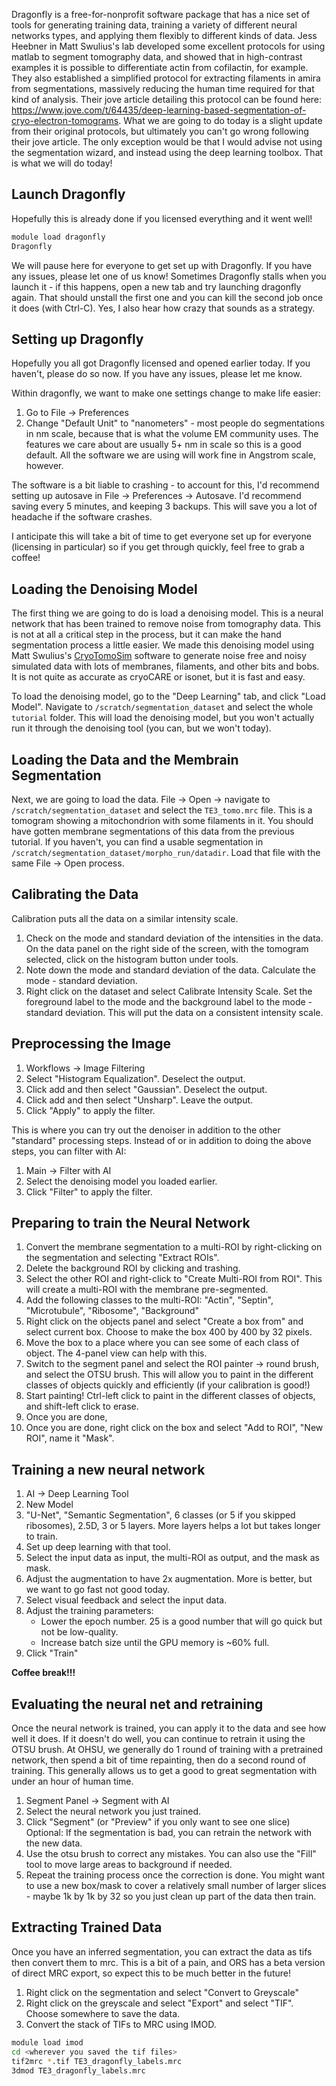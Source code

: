 Dragonfly is a free-for-nonprofit software package that has a nice set of tools for generating training data, training a variety of different neural networks types, and applying them flexibly to different kinds of data. Jess Heebner in Matt Swulius's lab developed some excellent protocols for using matlab to segment tomography data, and showed that in high-contrast examples it is possible to differentiate actin from cofilactin, for example. They also established a simplified protocol for extracting filaments in amira from segmentations, massively reducing the human time required for that kind of analysis. Their jove article detailing this protocol can be found here: https://www.jove.com/t/64435/deep-learning-based-segmentation-of-cryo-electron-tomograms. What we are going to do today is a slight update from their original protocols, but ultimately you can't go wrong following their jove article. The only exception would be that I would advise not using the segmentation wizard, and instead using the deep learning toolbox. That is what we will do today!

## Launch Dragonfly
Hopefully this is already done if you licensed everything and it went well!

```bash
module load dragonfly
Dragonfly
```

We will pause here for everyone to get set up with Dragonfly. If you have any issues, please let one of us know! Sometimes Dragonfly stalls when you launch it - if this happens, open a new tab and try launching dragonfly again. That should unstall the first one and you can kill the second job once it does (with Ctrl-C). Yes, I also hear how crazy that sounds as a strategy.

## Setting up Dragonfly
Hopefully you all got Dragonfly licensed and opened earlier today. If you haven't, please do so now. If you have any issues, please let me know. 

Within dragonfly, we want to make one settings change to make life easier:
1. Go to File -> Preferences
3. Change "Default Unit" to "nanometers" - most people do segmentations in nm scale, because that is what the volume EM community uses. The features we care about are usually 5+ nm in scale so this is a good default. All the software we are using will work fine in Angstrom scale, however.

The software is a bit liable to crashing - to account for this, I'd recommend setting up autosave in File -> Preferences -> Autosave. I'd recommend saving every 5 minutes, and keeping 3 backups. This will save you a lot of headache if the software crashes.

I anticipate this will take a bit of time to get everyone set up for everyone (licensing in particular) so if you get through quickly, feel free to grab a coffee!

## Loading the Denoising Model
The first thing we are going to do is load a denoising model. This is a neural network that has been trained to remove noise from tomography data. This is not at all a critical step in the process, but it can make the hand segmentation process a little easier. We made this denoising model using Matt Swulius's [CryoTomoSim](https://doi.org/10.1101/2023.04.28.538636) software to generate noise free and noisy simulated data with lots of membranes, filaments, and other bits and bobs. It is not quite as accurate as cryoCARE or isonet, but it is fast and easy.

To load the denoising model, go to the "Deep Learning" tab, and click "Load Model". Navigate to `/scratch/segmentation_dataset` and select the whole `tutorial` folder. This will load the denoising model, but you won't actually run it through the denoising tool (you can, but we won't today).

## Loading the Data and the Membrain Segmentation
Next, we are going to load the data. File -> Open -> navigate to `/scratch/segmentation_dataset` and select the `TE3_tomo.mrc` file. This is a tomogram showing a mitochondrion with some filaments in it. You should have gotten membrane segmentations of this data from the previous tutorial. If you haven't, you can find a usable segmentation in `/scratch/segmentation_dataset/morpho_run/datadir`. Load that file with the same File -> Open process.

## Calibrating the Data
Calibration puts all the data on a similar intensity scale. 
1. Check on the mode and standard deviation of the intensities in the data. On the data panel on the right side of the screen, with the tomogram selected, click on the histogram button under tools.
2. Note down the mode and standard deviation of the data. Calculate the mode - standard deviation.
3. Right click on the dataset and select Calibrate Intensity Scale. Set the foreground label to the mode and the background label to the mode - standard deviation. This will put the data on a consistent intensity scale.

## Preprocessing the Image
1. Workflows -> Image Filtering
2. Select "Histogram Equalization". Deselect the output.
3. Click add and then select "Gaussian". Deselect the output.
4. Click add and then select "Unsharp". Leave the output.
5. Click "Apply" to apply the filter.

This is where you can try out the denoiser in addition to the other "standard" processing steps. Instead of or in addition to doing the above steps, you can filter with AI:
1. Main -> Filter with AI
2. Select the denoising model you loaded earlier.
3. Click "Filter" to apply the filter.

## Preparing to train the Neural Network
1. Convert the membrane segmentation to a multi-ROI by right-clicking on the segmentation and selecting "Extract ROIs". 
2. Delete the background ROI by clicking and trashing.
3. Select the other ROI and right-click to "Create Multi-ROI from ROI". This will create a multi-ROI with the membrane pre-segmented.
4. Add the following classes to the multi-ROI: "Actin", "Septin", "Microtubule", "Ribosome", "Background"
5. Right click on the objects panel and select "Create a box from" and select current box. Choose to make the box 400 by 400 by 32 pixels.
6. Move the box to a place where you can see some of each class of object. The 4-panel view can help with this.
7. Switch to the segment panel and select the ROI painter -> round brush, and select the OTSU brush. This will allow you to paint in the different classes of objects quickly and efficiently (if your calibration is good!)
8. Start painting! Ctrl-left click to paint in the different classes of objects, and shift-left click to erase.
9. Once you are done, 
9. Once you are done, right click on the box and select "Add to ROI", "New ROI", name it "Mask".

## Training a new neural network
1. AI -> Deep Learning Tool
2. New Model
3. "U-Net", "Semantic Segmentation", 6 classes (or 5 if you skipped ribosomes), 2.5D, 3 or 5 layers. More layers helps a lot but takes longer to train. 
4. Set up deep learning with that tool.
5. Select the input data as input, the multi-ROI as output, and the mask as mask.
6. Adjust the augmentation to have 2x augmentation. More is better, but we want to go fast not good today.
7. Select visual feedback and select the input data.
8. Adjust the training parameters:
    * Lower the epoch number. 25 is a good number that will go quick but not be low-quality.
    * Increase batch size until the GPU memory is ~60% full.
9. Click "Train"

**Coffee break!!!**

## Evaluating the neural net and retraining
Once the neural network is trained, you can apply it to the data and see how well it does. If it doesn't do well, you can continue to retrain it using the OTSU brush. At OHSU, we generally do 1 round of training with a pretrained network, then spend a bit of time repainting, then do a second round of training. This generally allows us to get a good to great segmentation with under an hour of human time.
1. Segment Panel -> Segment with AI
2. Select the neural network you just trained.
3. Click "Segment" (or "Preview" if you only want to see one slice)
Optional: If the segmentation is bad, you can retrain the network with the new data.
4. Use the otsu brush to correct any mistakes. You can also use the "Fill" tool to move large areas to background if needed.
5. Repeat the training process once the correction is done. You might want to use a new box/mask to cover a relatively small number of larger slices - maybe 1k by 1k by 32 so you just clean up part of the data then train.


## Extracting Trained Data
Once you have an inferred segmentation, you can extract the data as tifs then convert them to mrc. This is a bit of a pain, and ORS has a beta version of direct MRC export, so expect this to be much better in the future!
1. Right click on the segmentation and select "Convert to Greyscale"
2. Right click on the greyscale and select "Export" and select "TIF". Choose somewhere to save the data.
3. Convert the stack of TIFs to MRC using IMOD.
```bash
module load imod
cd <wherever you saved the tif files>
tif2mrc *.tif TE3_dragonfly_labels.mrc
3dmod TE3_dragonfly_labels.mrc
```
